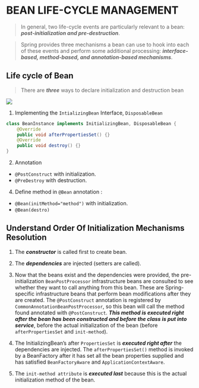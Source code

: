 # BEAN LIFE-CYCLE MANAGEMENT

> In general, two life-cycle events are particularly relevant to a bean: _**post-initialization and pre-destruction**_.

> Spring provides three mechanisms a bean can use to hook into each of these events and perform some additional processing: _**interface-based, method-based, and annotation-based mechanisms**_.


## Life cycle of Bean
> There are _**three**_ ways to declare initialization and destruction bean
<img src="https://i.imgur.com/EUE39GW.png"/>

1. Implementing the `IntializingBean` Interface, `DisposableBean`

```java
class BeanInstance implements InitializingBean, DisposableBean {
	@Override
	public void afterPropertiesSet() {}
	@Override
	public void destroy() {}
}
```
2. Annotation 
- `@PostConstruct` with initialization.
- `@PreDestroy` with destruction.

4. Define method in `@Bean` annotation :
- `@Bean(initMethod="method")` with initialization.
- `@Bean(destro)`
## Understand Order Of Initialization Mechanisms Resolution 
1. The _**constructor**_ is called first to create bean.

2. The _**dependencies**_ are injected (setters are called).

3. Now that the beans exist and the dependencies were provided, the pre- initialization `BeanPostProcessor` infrastructure beans are consulted  to see whether they want to call anything from this bean. These are Spring-specific infrastructure beans that perform bean modifications after they are created. The `@PostConstruct` annotation is registered by `CommonAnnotationBeanPostProcessor`, so this bean will call the method found annotated with `@PostConstruct`. _**This method is executed right after the bean has been constructed and before the class is put into service**_, before the actual initialization of the bean (before `afterPropertiesSet` and `init-method`).

4.  The InitializingBean’s after `PropertiesSet` is _**executed right after**_ the dependencies are injected. The `afterPropertiesSet()` method is invoked by a BeanFactory after it has set all the bean properties supplied and has satisfied `BeanFactoryAware` and `ApplicationContextAware`.
5. The `init-method attribute` is _**executed last**_ because this is the actual initialization method of the bean.
   
<!--stackedit_data:
eyJoaXN0b3J5IjpbMTE1OTg0Njg3NiwxNTc0ODAxNDk2LDMwOD
A5MDc2NCwtNTk3MjU1NDQ4LDcwMTE4MTQ2NCwtMTgwOTYzODQz
Ml19
-->